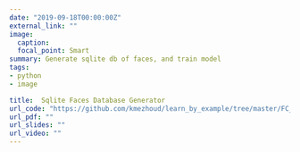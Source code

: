 ```yaml
---
date: "2019-09-18T00:00:00Z"
external_link: ""
image:
  caption:
  focal_point: Smart
summary: Generate sqlite db of faces, and train model
tags:
- python
- image

title:  Sqlite Faces Database Generator
url_code: "https://github.com/kmezhoud/learn_by_example/tree/master/FC_name_Id_generator_image_sqlite_train_model"
url_pdf: ""
url_slides: ""
url_video: ""
---
```

